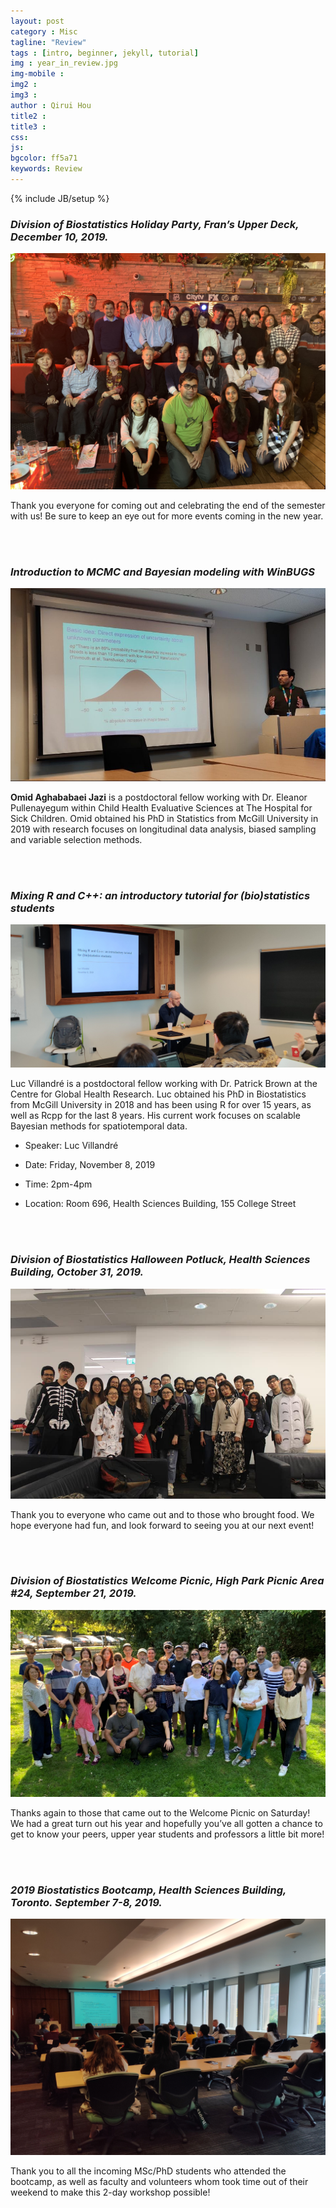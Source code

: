 ```yaml
---
layout: post
category : Misc
tagline: "Review"
tags : [intro, beginner, jekyll, tutorial]
img : year_in_review.jpg
img-mobile :
img2 :
img3 :
author : Qirui Hou
title2 :
title3 :
css:
js:
bgcolor: ff5a71
keywords: Review
---
```


{% include JB/setup %}




<!--more-->


### _**Division of Biostatistics Holiday Party, Fran’s Upper Deck, December 10, 2019.**_

![holiday_party](/assets/images/post/2019holiday_party.jpg)

Thank you everyone for coming out and celebrating the end of the semester with us! Be sure to keep an eye out for more events coming in the new year.

<br/>

<br/>

### _**Introduction to MCMC and Bayesian modeling with WinBUGS**_

![omid](/assets/images/post/omid-e1576444687761.jpg)

**Omid Aghababaei Jazi** is a postdoctoral fellow working with Dr. Eleanor Pullenayegum within Child Health Evaluative Sciences at The Hospital for Sick Children. Omid obtained his PhD in Statistics from McGill University in 2019 with research focuses on longitudinal data analysis, biased sampling and variable selection methods.

<br/>

<br/>

### _**Mixing R and C++: an introductory tutorial for (bio)statistics students**_

![Luc Vill](/assets/images/post/luc1.jpg)

Luc Villandré is a postdoctoral fellow working with Dr. Patrick Brown at the Centre for Global Health Research. Luc obtained his PhD in Biostatistics from McGill University in 2018 and has been using R for over 15 years, as well as Rcpp for the last 8 years. His current work focuses on scalable Bayesian methods for spatiotemporal data.

 - Speaker: Luc Villandré

 - Date: Friday, November 8, 2019

 - Time: 2pm-4pm

 - Location: Room 696, Health Sciences Building, 155 College Street


<br/>

<br/>

### _**Division of Biostatistics Halloween Potluck, Health Sciences Building, October 31, 2019.**_

![Halloween2109](/assets/images/post/2019halloween.jpg)

Thank you to everyone who came out and to those who brought food. We hope everyone had fun, and look forward to seeing you at our next event!

<br/>

<br/>

### _**Division of Biostatistics Welcome Picnic, High Park Picnic Area #24, September 21, 2019.**_

![Welcome_picnic](/assets/images/post/2019Welcome_Picnic.jpg)

Thanks again to those that came out to the Welcome Picnic on Saturday! We had a great turn out his year and hopefully you’ve all gotten a chance to get to know your peers, upper year students and professors a little bit more!

<br/>

<br/>

### _**2019 Biostatistics Bootcamp, Health Sciences Building, Toronto. September 7-8, 2019.**_

![2019bootcamp](/assets/images/post/2019bootcamp.jpg)

Thank you to all the incoming MSc/PhD students who attended the bootcamp, as well as faculty and volunteers whom took time out of their weekend to make this 2-day workshop possible!
